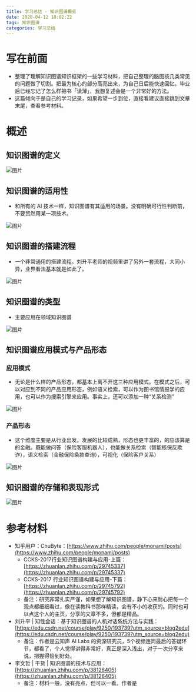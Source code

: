 ```yaml
---
title: 学习总结 - 知识图谱概览
date: 2020-04-12 18:02:22
tags: 知识图谱
categories: 学习总结
---
```



# 写在前面


* 整理了理解知识图谱知识框架的一些学习材料，把自己整理的脑图按几类常见的问题做了切割。把最为核心的部分高亮出来，为自己日后能快速回忆。毕业后已经忘记了怎么样把书「读薄」，我想复述会是一个非常好的方法。
* 这篇倾向于是自己的学习记录，如果希望一步到位，直接看建议直接跳到文章末尾，查看参考材料。



# 概述


## 知识图谱的定义


![图片](1.png)

## 知识图谱的适用性

* 和所有的 AI 技术一样，知识图谱有其适用的场景。没有明确可行性判断前，不要贸然用某一项技术。

![图片](/Users/xiaobingyang/hexo/source/_posts/2020-04-12-知识图谱学习/2.png)


## 知识图谱的搭建流程

* 一个非常通用的搭建流程。刘升平老师的视频里讲了另外一套流程，大同小异，业界看法基本就是如此了。

![图片](/Users/xiaobingyang/hexo/source/_posts/2020-04-12-知识图谱学习/3.png)

## 知识图谱的类型

* 主要应用在领域知识图谱

![图片](/Users/xiaobingyang/hexo/source/_posts/2020-04-12-知识图谱学习/4.png)

## 知识图谱应用模式与产品形态

### 应用模式

* 无论是什么样的产品形态，都基本上离不开这三种应用模式。在模式之后，可以对应到不同的产品应用形态，例如语义检索，可以作为图书馆情报学的应用，也可以作为搜索引擎来应用。事实上，还可以添加一种“关系检测”

![图片](/Users/xiaobingyang/hexo/source/_posts/2020-04-12-知识图谱学习/5.png)

### 产品形态

* 这个维度主要是从行业出发。发展的比较成熟，形态也更丰富的，的应该算是的金融。既能做问答（保险客服机器人），也能做关系检索（智能核保反欺诈），语义检索（金融保险条款查询），可视化（保险客户关系）

![图片](/Users/xiaobingyang/hexo/source/_posts/2020-04-12-知识图谱学习/6.png)


## 知识图谱的存储和表现形式

![图片](/Users/xiaobingyang/hexo/source/_posts/2020-04-12-知识图谱学习/7.png)




# 参考材料

* 知乎用户：ChuByte：[https://www.zhihu.com/people/monami/posts](https://www.zhihu.com/people/monami/posts)
  * CCKS-2017行业知识图谱构建与应用-上篇：[https://zhuanlan.zhihu.com/p/29745337](https://zhuanlan.zhihu.com/p/29745337)
  * CCKS-2017 行业知识图谱构建与应用-下篇：[https://zhuanlan.zhihu.com/p/29745792](https://zhuanlan.zhihu.com/p/29745792)
  * 备注：研究非常扎实严谨，如果想了解知识图谱，静下心来耐心把每一个观点都细细看过，像在读教科书那样精读，会有不小的收获的。同时也可以点这个人的主页，分享的文章不多，但都是精品。
* 刘升平 | 知性会话：基于知识图谱的人机对话系统方法与实践：[https://edu.csdn.net/course/play/9250/193739?utm_source=blog2edu](https://edu.csdn.net/course/play/9250/193739?utm_source=blog2edu)
  * 备注：作者是云知声 AI Labs 的资深研究员，5个视频连同最后的答疑环节，都看了，个人觉得讲得非常好，真正是深入浅出，对于一次分享来说，把握得恰到好处。
* 李文哲 | 干货 | 知识图谱的技术与应用：[https://zhuanlan.zhihu.com/p/38126405](https://zhuanlan.zhihu.com/p/38126405)
  * 备注：材料一般，没有亮点，但可以一看。作者是